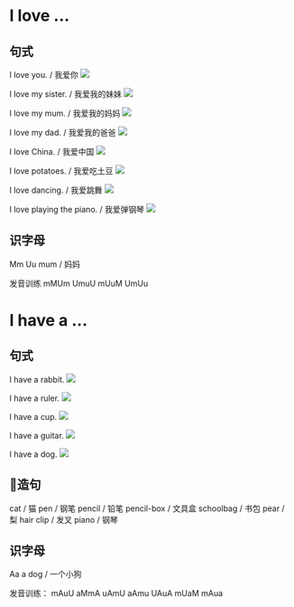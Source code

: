 
# I love ...

## 句式

I love you. / 我爱你
![](res/loveyou.png)

I love my sister. / 我爱我的妹妹
![](res/sister.png)

I love my mum. / 我爱我的妈妈
![](res/mum.jpg)

I love my dad. / 我爱我的爸爸
![](res/dad.png)

I love China. / 我爱中国
![](res/china.jpg)

I love potatoes. / 我爱吃土豆
![](res/tudou.jpg)

I love dancing. / 我爱跳舞
![](res/dance.jpg)

I love playing the piano. / 我爱弹钢琴
![](res/piano.jpg)


## 识字母

Mm Uu
mum / 妈妈

发音训练
mMUm
UmuU
mUuM
UmUu


# I have a ...

## 句式

I have a rabbit.
![](res/tu.jpg)

I have a ruler.
![](res/ruler.jpg)

I have a cup.
![](res/cup.jpg)

I have a guitar.
![](res/guitar.jpg)

I have a dog.
![](res/dog.jpg)

## 造句

cat / 猫
pen / 钢笔
pencil / 铅笔
pencil-box / 文具盒
schoolbag / 书包
pear / 梨
hair clip / 发叉
piano / 钢琴

## 识字母

Aa
a dog / 一个小狗

发音训练：
mAuU
aMmA
uAmU
aAmu
UAuA
mUaM
mAua





